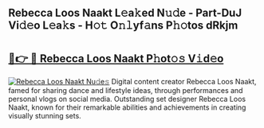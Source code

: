 ## Rebecca Loos Naakt L𝚎a𝚔ed N𝚞𝚍e - Part-DuJ Vi𝚍𝚎o L𝚎a𝚔s - H𝚘𝚝 O𝚗𝚕yf𝚊ns P𝚑𝚘tos dRkjm

# <h2><a href="http://kf13hsy.oniu.top/?m=Rebecca+Loos+Naakt">🔗👉 🔴 Rebecca Loos Naakt P𝚑ot𝚘𝚜 V𝚒d𝚎o</a></h2>

[![Rebecca Loos Naakt Nu𝚍e𝚜](https://i.imgur.com/0qMVB7G.gif)](http://kf13hsy.oniu.top/?m=Rebecca+Loos+Naakt)
Digital content creator Rebecca Loos Naakt, famed for sharing dance and lifestyle ideas, through performances and personal vlogs on social media. Outstanding set designer Rebecca Loos Naakt, known for their remarkable abilities and achievements in creating visually stunning sets.  
